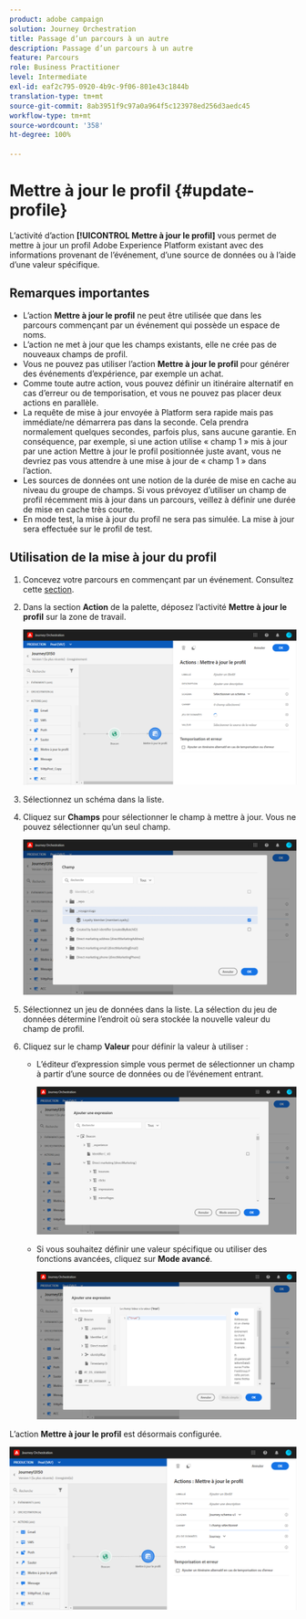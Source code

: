 ```yaml
---
product: adobe campaign
solution: Journey Orchestration
title: Passage d’un parcours à un autre
description: Passage d’un parcours à un autre
feature: Parcours
role: Business Practitioner
level: Intermediate
exl-id: eaf2c795-0920-4b9c-9f06-801e43c1844b
translation-type: tm+mt
source-git-commit: 8ab3951f9c97a0a964f5c123978ed256d3aedc45
workflow-type: tm+mt
source-wordcount: '358'
ht-degree: 100%

---
```


# Mettre à jour le profil {#update-profile}

L’activité d’action **[!UICONTROL Mettre à jour le profil]** vous permet de mettre à jour un profil Adobe Experience Platform existant avec des informations provenant de l’événement, d’une source de données ou à l’aide d’une valeur spécifique.

## Remarques importantes

* L’action **Mettre à jour le profil** ne peut être utilisée que dans les parcours commençant par un événement qui possède un espace de noms.
* L’action ne met à jour que les champs existants, elle ne crée pas de nouveaux champs de profil.
* Vous ne pouvez pas utiliser l’action **Mettre à jour le profil** pour générer des événements d’expérience, par exemple un achat.
* Comme toute autre action, vous pouvez définir un itinéraire alternatif en cas d’erreur ou de temporisation, et vous ne pouvez pas placer deux actions en parallèle.
* La requête de mise à jour envoyée à Platform sera rapide mais pas immédiate/ne démarrera pas dans la seconde. Cela prendra normalement quelques secondes, parfois plus, sans aucune garantie. En conséquence, par exemple, si une action utilise « champ 1 » mis à jour par une action Mettre à jour le profil positionnée juste avant, vous ne devriez pas vous attendre à une mise à jour de « champ 1 » dans l’action.
* Les sources de données ont une notion de la durée de mise en cache au niveau du groupe de champs. Si vous prévoyez d’utiliser un champ de profil récemment mis à jour dans un parcours, veillez à définir une durée de mise en cache très courte.
* En mode test, la mise à jour du profil ne sera pas simulée. La mise à jour sera effectuée sur le profil de test.

## Utilisation de la mise à jour du profil

1. Concevez votre parcours en commençant par un événement. Consultez cette [section](../building-journeys/journey.md).

1. Dans la section **Action** de la palette, déposez l’activité **Mettre à jour le profil** sur la zone de travail.

   ![](../assets/profileupdate0.png)

1. Sélectionnez un schéma dans la liste.

1. Cliquez sur **Champs** pour sélectionner le champ à mettre à jour. Vous ne pouvez sélectionner qu’un seul champ.

   ![](../assets/profileupdate2.png)

1. Sélectionnez un jeu de données dans la liste. La sélection du jeu de données détermine l’endroit où sera stockée la nouvelle valeur du champ de profil.

1. Cliquez sur le champ **Valeur** pour définir la valeur à utiliser :

   * L’éditeur d’expression simple vous permet de sélectionner un champ à partir d’une source de données ou de l’événement entrant.

      ![](../assets/profileupdate4.png)

   * Si vous souhaitez définir une valeur spécifique ou utiliser des fonctions avancées, cliquez sur **Mode avancé**.

      ![](../assets/profileupdate3.png)

L’action **Mettre à jour le profil** est désormais configurée.

![](../assets/profileupdate1.png)

